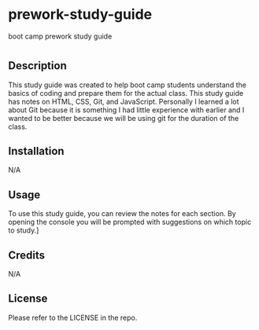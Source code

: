 # prework-study-guide
boot camp prework study guide
# <Prework Study Guide Webpage>

## Description
This study guide was created to help boot camp students understand the basics of coding and prepare them for the actual class. This study guide has notes on HTML, CSS, Git, and JavaScript. Personally I learned a lot about Git because it is something I had little experience with earlier and I wanted to be better because we will be using git for the duration of the class.

## Installation
N/A

## Usage
To use this study guide, you can review the notes for each section. By opening the console you will be prompted with suggestions on which topic to study.]

## Credits
N/A

## License
Please refer to the LICENSE in the repo.